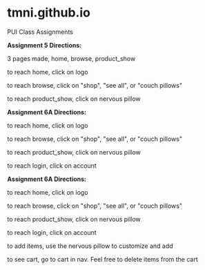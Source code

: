 # tmni.github.io
PUI Class Assignments

<b>Assignment 5 Directions:</b>

3 pages made, home, browse, product_show

<p>to reach home, click on logo</p>
<p>to reach browse, click on "shop", "see all", or "couch pillows" </p>
<p>to reach product_show, click on nervous pillow </p>


<b>Assignment 6A Directions:</b>

<p>to reach home, click on logo</p>
<p>to reach browse, click on "shop", "see all", or "couch pillows" </p>
<p>to reach product_show, click on nervous pillow </p>
<p>to reach login, click on account</p>

<b>Assignment 6A Directions:</b>

<p>to reach home, click on logo</p>
<p>to reach browse, click on "shop", "see all", or "couch pillows" </p>
<p>to reach product_show, click on nervous pillow </p>
<p>to reach login, click on account</p>
<p>to add items, use the nervous pillow to customize and add</p>
<p>to see cart, go to cart in nav. Feel free to delete items from the cart</p>

